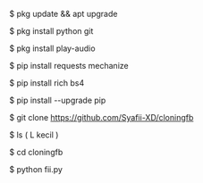 $ pkg update && apt upgrade



$ pkg install python git



$ pkg install play-audio




$ pip install requests mechanize



$ pip install rich bs4



$ pip install --upgrade pip




$ git clone https://github.com/Syafii-XD/cloningfb





$ ls ( L kecil )




$ cd cloningfb




$ python fii.py
